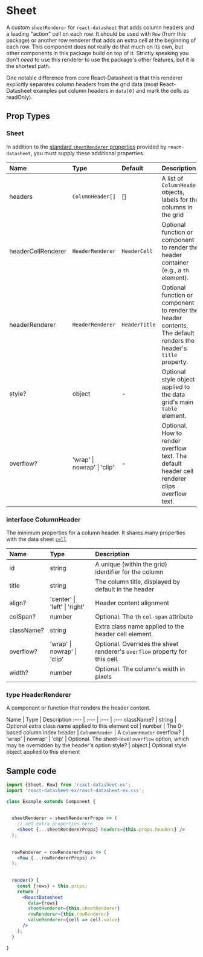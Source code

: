 # Sheet

A custom `sheetRenderer` for `react-datasheet` that adds column headers 
and a leading "action" cell on each row. It should be used with `Row` 
(from this package) or another row renderer that adds an extra cell 
at the beginning of each row. This component does not really do that 
much on its own, but other components in this package build on top of it.
Strictly speaking you don't *need* to use this renderer to use the package's
other features, but it is the shortest path.

One notable difference from core React-Datasheet is that this renderer
explicitly separates column headers from the grid data (most React-Datasheet
examples put column headers in `data[0]` and mark the cells as readOnly).
 

<!-- STORY -->

## Prop Types

### Sheet

In addition to the 
[standard `sheetRenderer` properties](https://github.com/nadbm/react-datasheet#sheet-renderer)
provided by `react-datasheet`, you must supply these additional properties.

Name | Type | Default | Description
:--- | :--- | :--- | :---
headers               | `ColumnHeader[]`         | [] | A list of `ColumnHeader` objects, labels for the columns in the grid
headerCellRenderer    | `HeaderRenderer`         | `HeaderCell` | Optional function or component to render the header container (e.g., a `th` element).
headerRenderer        | `HeaderRenderer`         | `HeaderTitle` | Optional function or component to render the header contents. The default renders the header's `title` property. 
style?                | object                   | - | Optional style object applied to the data grid's main `table` element.
overflow?  | 'wrap' &#124; nowrap' &#124; 'clip' | - | Optional. How to render overflow text. The default header cell renderer clips overflow text.

### interface ColumnHeader

The minimum properties for a column header. It shares many properties
with the data sheet [`cell`](https://github.com/nadbm/react-datasheet#cell-options)


Name | Type | Description
:--- | :--- | :---
id         | string | A unique (within the grid) identifier for the column
title      | string | The column title, displayed by default in the header
align?     | 'center' &#124; 'left' &#124; 'right' | Header content alignment
colSpan?   | number | Optional. The `th` `col-span` attribute
className? | string | Extra class name applied to the header cell element.
overflow?  | 'wrap' &#124; nowrap' &#124; 'clip' | Optional. Overrides the sheet renderer's `overflow` property for this cell. 
width?     | number | Optional. The column's width in pixels


### type HeaderRenderer

A component or function that renders the header content.

Name | Type | Description
:--- | :--- | :--- | :---
className?     | string                | Optional extra class name applied to this element
col            | number                | The 0-based column index
header         | `ColumnHeader`        | A `ColumnHeader`
overflow?      | 'wrap' &#124; nowrap' &#124; 'clip' | Optional. The sheet-level `overflow` option, which may be overridden by the header's option
style?         | object                | Optional style object applied to this element


## Sample code

```jsx
import {Sheet, Row} from 'react-datasheet-ex';
import 'react-datasheet-ex/react-datasheet-ex.css';

class Example extends Component {
  
  
  sheetRenderer = sheetRendererProps => (
    // add extra properties here
    <Sheet {...sheetRendererProps} headers={this.props.headers} />
  );
  
  
  rowRenderer = rowRendererProps => (
    <Row {...rowRendererProps} />
  );
  
  
  render() {
    const {rows} = this.props;
    return (
      <ReactDatasheet
        data={rows}
        sheetRenderer={this.sheetRenderer}
        rowRenderer={this.rowRenderer}
        valueRenderer={cell => cell.value}
      />
    );
  }
  
}
```
